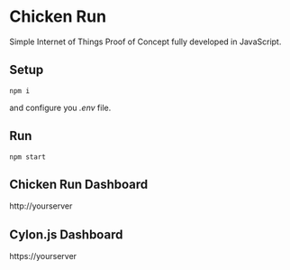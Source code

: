 # Chicken Run
Simple Internet of Things Proof of Concept fully developed in JavaScript.

## Setup
```
npm i
```
and configure you *.env* file.

## Run
```
npm start
```
## Chicken Run Dashboard
http://yourserver

## Cylon.js Dashboard
https://yourserver
